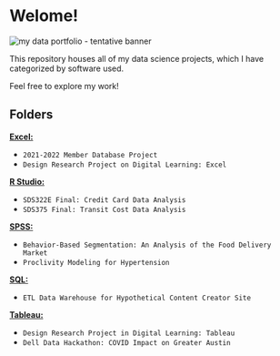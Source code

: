 # Welome!

![my data portfolio - tentative banner](https://user-images.githubusercontent.com/80167460/188694292-b2440969-71c3-4ebf-93bc-992c89773fb6.png)

This repository houses all of my data science projects, which I have categorized by software used.  

Feel free to explore my work!
 
## Folders
[**Excel:**](https://github.com/ldchu/Data-Projects/tree/main/Excel) 
* `2021-2022 Member Database Project`
* `Design Research Project on Digital Learning: Excel`

[**R Studio:**](https://github.com/ldchu/Data-Projects/tree/main/R)
* `SDS322E Final: Credit Card Data Analysis`
* `SDS375 Final: Transit Cost Data Analysis` 

[**SPSS:**](https://github.com/ldchu/Data-Projects/tree/main/SPSS)
* `Behavior-Based Segmentation: An Analysis of the Food Delivery Market`
* `Proclivity Modeling for Hypertension`

[**SQL:**](https://github.com/ldchu/Data-Projects/tree/main/SQL)
* `ETL Data Warehouse for Hypothetical Content Creator Site`

[**Tableau:**](https://github.com/ldchu/Data-Projects/tree/main/Tableau)
* `Design Research Project in Digital Learning: Tableau`
* `Dell Data Hackathon: COVID Impact on Greater Austin`



